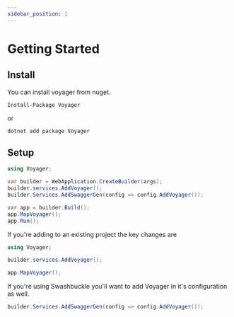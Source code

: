 ```yaml
---
sidebar_position: 1
---
```


# Getting Started

## Install

You can install voyager from nuget.

```
Install-Package Voyager
```

or

```
dotnet add package Voyager
```

## Setup

```cs title="Program.cs"
using Voyager;

var builder = WebApplication.CreateBuilder(args);
builder.services.AddVoyager();
builder.Services.AddSwaggerGen(config => config.AddVoyager());

var app = builder.Build();
app.MapVoyager();
app.Run();
```

If you're adding to an existing project the key changes are

```cs
using Voyager;
```

```cs
builder.services.AddVoyager();
```

```cs
app.MapVoyager();
```

If you're using Swashbuckle you'll want to add Voyager in it's configuration as well.

```cs
builder.Services.AddSwaggerGen(config => config.AddVoyager());
```
